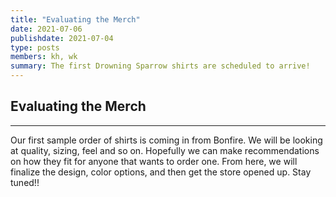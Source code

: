 ```yaml
---
title: "Evaluating the Merch"
date: 2021-07-06
publishdate: 2021-07-04
type: posts
members: kh, wk
summary: The first Drowning Sparrow shirts are scheduled to arrive!
---
```

## Evaluating the Merch
---
Our first sample order of shirts is coming in from Bonfire.  We will be looking at quality, sizing, feel and so on.  Hopefully we can make recommendations on how they fit for anyone that wants to order one.  From here, we will finalize the design, color options, and then get the store opened up.  Stay tuned!!


